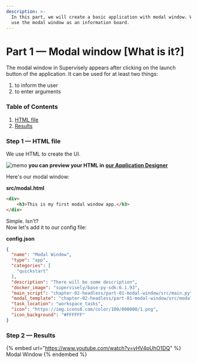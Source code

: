 ```yaml
---
description: >-
  In this part, we will create a basic application with modal window. We will
  use the modal window as an information board.
---
```


# Part 1 — Modal window \[What is it?]

The modal window in Supervisely appears after clicking on the launch button of the application. It can be used for at least two things:

1. to inform the user
2. to enter arguments

### Table of Contents

1. [HTML file](part-1-modal-window-what-is-it.md#step-1-html-file)
2. [Results](part-1-modal-window-what-is-it.md#step-2-results)

### Step 1 — HTML file

We use HTML to create the UI.

![memo](https://github.githubassets.com/images/icons/emoji/unicode/1f4dd.png) **you can preview your HTML in** [**our Application Designer**](https://app.supervise.ly/apps/designer)

Here's our modal window:

**src/modal.html**

```html
<div>
    <h3>This is my first modal window app.</h3>
</div>
```

Simple. Isn't?\
Now let's add it to our config file:

**config.json**

```json
{
  "name": "Modal Window",
  "type": "app",
  "categories": [
    "quickstart"
  ],
  "description": "There will be some description",
  "docker_image": "supervisely/base-py-sdk:6.1.93",
  "main_script": "chapter-02-headless/part-01-modal-window/src/main.py",
  "modal_template": "chapter-02-headless/part-01-modal-window/src/modal.html",
  "task_location": "workspace_tasks",
  "icon": "https://img.icons8.com/color/100/000000/1.png",
  "icon_background": "#FFFFFF"
}
```

### Step 2 — Results

{% embed url="https://www.youtube.com/watch?v=yHV4pUhO1DQ" %}
Modal Window
{% endembed %}
